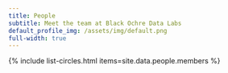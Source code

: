 ```yaml
---
title: People
subtitle: Meet the team at Black Ochre Data Labs
default_profile_img: /assets/img/default.png
full-width: true
---
```

<html>
<style>

 .grid { 
  display: grid;
  grid-template-columns: repeat(4, 300px);
  grid-auto-rows: minmax(200px, auto);
  max-width: 960px;
  gap: 10px;
  margin: auto;
  word-break: normal;
  align-content: space-evenly
 }

</style>
<body>
<main class="grid">
{% include list-circles.html items=site.data.people.members %}
</main>
 </body>
</html>
